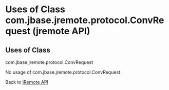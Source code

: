 # Uses of Class com.jbase.jremote.protocol.ConvRequest (jremote API)

<PageHeader />

## Uses of Class

com.jbase.jremote.protocol.ConvRequest

No usage of com.jbase.jremote.protocol.ConvRequest

Back to [jRemote API](./../../README.md)

<PageFooter />
